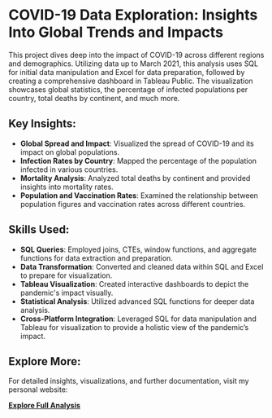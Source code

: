 # COVID-19 Data Exploration: Insights Into Global Trends and Impacts

This project dives deep into the impact of COVID-19 across different regions and demographics. Utilizing data up to March 2021, this analysis uses SQL for initial data manipulation and Excel for data preparation, followed by creating a comprehensive dashboard in Tableau Public. The visualization showcases global statistics, the percentage of infected populations per country, total deaths by continent, and much more.

## Key Insights:
- **Global Spread and Impact**: Visualized the spread of COVID-19 and its impact on global populations.
- **Infection Rates by Country**: Mapped the percentage of the population infected in various countries.
- **Mortality Analysis**: Analyzed total deaths by continent and provided insights into mortality rates.
- **Population and Vaccination Rates**: Examined the relationship between population figures and vaccination rates across different countries.

## Skills Used:
- **SQL Queries**: Employed joins, CTEs, window functions, and aggregate functions for data extraction and preparation.
- **Data Transformation**: Converted and cleaned data within SQL and Excel to prepare for visualization.
- **Tableau Visualization**: Created interactive dashboards to depict the pandemic's impact visually.
- **Statistical Analysis**: Utilized advanced SQL functions for deeper data analysis.
- **Cross-Platform Integration**: Leveraged SQL for data manipulation and Tableau for visualization to provide a holistic view of the pandemic’s impact.

## Explore More:
For detailed insights, visualizations, and further documentation, visit my personal website:

[**Explore Full Analysis**](https://www.sqlspins.com)